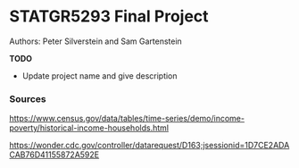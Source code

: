 # STATGR5293 Final Project

Authors: Peter Silverstein and Sam Gartenstein

**TODO**

- Update project name and give description

### Sources

https://www.census.gov/data/tables/time-series/demo/income-poverty/historical-income-households.html

https://wonder.cdc.gov/controller/datarequest/D163;jsessionid=1D7CE2ADACAB76D41155872A592E
